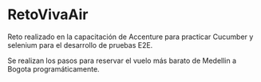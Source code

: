 # RetoVivaAir


Reto realizado en la capacitación de Accenture para practicar Cucumber y selenium para el desarrollo de pruebas E2E.

Se realizan los pasos para reservar el vuelo más barato de Medellin a Bogota programáticamente.
